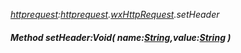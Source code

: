 _[httprequest](../../modules/httprequest/httprequest-module.md):[httprequest](../../modules/httprequest/httprequest-module.md).[wxHttpRequest](../../modules/httprequest/httprequest-wxhttprequest.md).setHeader_
##### Method setHeader:Void( name:[String](../../modules/wonkey/wonkey-types-string.md),value:[String](../../modules/wonkey/wonkey-types-string.md) )
